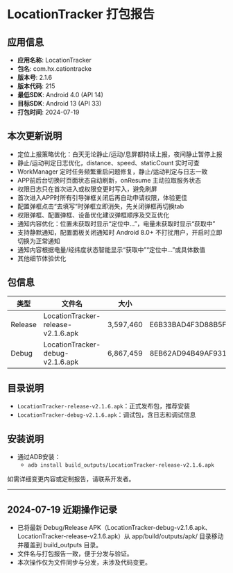 # LocationTracker 打包报告

## 应用信息
- **应用名称**: LocationTracker
- **包名**: com.hx.cationtracke
- **版本号**: 2.1.6
- **版本代码**: 215
- **最低SDK**: Android 4.0 (API 14)
- **目标SDK**: Android 13 (API 33)
- **打包时间**: 2024-07-19

## 本次更新说明
- 定位上报策略优化：白天无论静止/运动/息屏都持续上报，夜间静止暂停上报
- 静止/运动判定日志优化，distance、speed、staticCount 实时可查
- WorkManager 定时任务频繁重启问题修复，静止/运动判定与日志一致
- APP前后台切换时页面状态自动刷新，onResume 主动拉取服务状态
- 权限日志只在首次进入或权限变更时写入，避免刷屏
- 首次进入APP时所有引导弹框关闭后再自动申请权限，体验更佳
- 配置弹框点击“去填写”时弹框立即消失，先关闭弹框再切换tab
- 权限弹框、配置弹框、设备优化建议弹框顺序及交互优化
- 通知内容优化：位置未获取时显示“定位中...”，电量未获取时显示“获取中”
- 支持静默通知，配置面板关闭通知时 Android 8.0+ 不打扰用户，开启时立即切换为正常通知
- 通知内容根据电量/经纬度状态智能显示“获取中”“定位中...”或具体数值
- 其他细节体验优化

## 包信息

| 类型   | 文件名                                 | 大小      | SHA256                                      |
|--------|----------------------------------------|-----------|----------------------------------------------|
| Release| LocationTracker-release-v2.1.6.apk     | 3,597,460 | E6B33BAD4F3D88B5F69CDD7463DCEB21371B62E9765578676676F31370069067 |
| Debug  | LocationTracker-debug-v2.1.6.apk       | 6,867,459 | 8EB62AD94B49AF931A2709877BB054C7B494D7C71C523443764E81198021B94F |

## 目录说明
- `LocationTracker-release-v2.1.6.apk`：正式发布包，推荐安装
- `LocationTracker-debug-v2.1.6.apk`：调试包，含日志和调试信息

## 安装说明
- 通过ADB安装：
  - `adb install build_outputs/LocationTracker-release-v2.1.6.apk`

如需详细变更内容或定制报告，请联系开发者。

---

## 2024-07-19 近期操作记录
- 已将最新 Debug/Release APK（LocationTracker-debug-v2.1.6.apk、LocationTracker-release-v2.1.6.apk）从 app/build/outputs/apk/ 目录移动并覆盖到 build_outputs 目录。
- 文件名与打包报告一致，便于分发与验证。
- 本次操作仅为文件同步与分发，未涉及代码变更。 